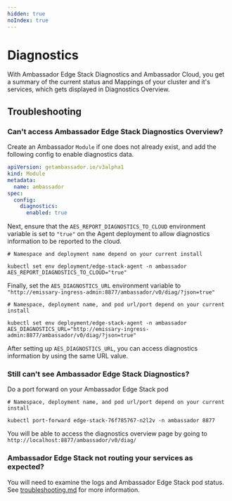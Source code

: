 ```yaml
---
hidden: true
noIndex: true
---
```


# Diagnostics

With Ambassador Edge Stack Diagnostics and Ambassador Cloud, you get a summary of the current status and Mappings of your cluster and it's services, which gets displayed in Diagnostics Overview.

## Troubleshooting

### Can't access Ambassador Edge Stack Diagnostics Overview?

Create an Ambassador `Module` if one does not already exist, and add the following config to enable diagnostics data.

```yaml
apiVersion: getambassador.io/v3alpha1
kind: Module
metadata:
  name: ambassador
spec:
  config:
    diagnostics:
      enabled: true
```

Next, ensure that the `AES_REPORT_DIAGNOSTICS_TO_CLOUD` environment variable is set to `"true"` on the Agent deployment to allow diagnostics information to be reported to the cloud.

```shell
# Namespace and deployment name depend on your current install

kubectl set env deployment/edge-stack-agent -n ambassador AES_REPORT_DIAGNOSTICS_TO_CLOUD="true"
```

Finally, set the `AES_DIAGNOSTICS_URL` environment variable to `"http://emissary-ingress-admin:8877/ambassador/v0/diag/?json=true"`

```shell
# Namespace, deployment name, and pod url/port depend on your current install

kubectl set env deployment/edge-stack-agent -n ambassador AES_DIAGNOSTICS_URL="http://emissary-ingress-admin:8877/ambassador/v0/diag/?json=true"
```

After setting up `AES_DIAGNOSTICS_URL`, you can access diagnostics information by using the same URL value.

### Still can't see Ambassador Edge Stack Diagnostics?

Do a port forward on your Ambassador Edge Stack pod

```shell
# Namespace, deployment name, and pod url/port depend on your current install

kubectl port-forward edge-stack-76f785767-n2l2v -n ambassador 8877
```

You will be able to access the diagnostics overview page by going to `http://localhost:8877/ambassador/v0/diag/`

### Ambassador Edge Stack not routing your services as expected?

You will need to examine the logs and Ambassador Edge Stack pod status. See [troubleshooting.md](troubleshooting.md "mention") for more information.

